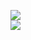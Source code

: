 [![](https://img.shields.io/badge/Made%20With-Github%20Spray-lightgrey.svg?style=for-the-badge&logo=github)](https://github.com/Annihil/github-spray#1492)  
[![](https://i.imgur.com/2DrTn0Z.gif)](https://github.com/Annihil/github-spray)